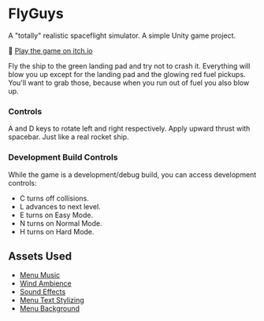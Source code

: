 # FlyGuys
A "totally" realistic spaceflight simulator. A simple Unity game project. 

:rocket: [Play the game on itch.io](https://psychobells.itch.io/flyguys)

Fly the ship to the green landing pad and try not to crash it. Everything will blow you up except for the landing pad and the glowing red fuel pickups.
You'll want to grab those, because when you run out of fuel you also blow up.

### Controls
A and D keys to rotate left and right respectively. Apply upward thrust with spacebar. Just like a real rocket ship.

### Development Build Controls
While the game is a development/debug build, you can access development controls:
- C turns off collisions.
- L advances to next level.
- E turns on Easy Mode.
- N turns on Normal Mode.
- H turns on Hard Mode.



## Assets Used
- [Menu Music](https://freesound.org/people/Mrthenoronha/sounds/371516/)
- [Wind Ambience](https://freesound.org/people/janbezouska/sounds/397092/)
- [Sound Effects](https://assetstore.unity.com/packages/audio/sound-fx/8-bit-sfx-32831)
- [Menu Text Stylizing](https://assetstore.unity.com/packages/essentials/beta-projects/textmesh-pro-84126)
- [Menu Background](https://images4.alphacoders.com/106/106826.jpg)
